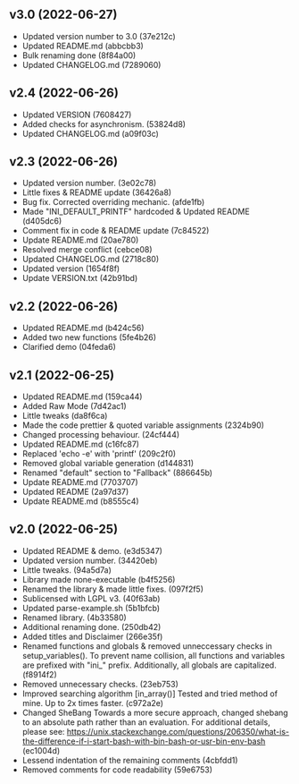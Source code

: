## v3.0 (2022-06-27)

* Updated version number to 3.0 (37e212c)
* Updated README.md (abbcbb3)
* Bulk renaming done (8f84a00)
* Updated CHANGELOG.md (7289060)


## v2.4 (2022-06-26)

* Updated VERSION (7608427)
* Added checks for asynchronism. (53824d8)
* Updated CHANGELOG.md (a09f03c)


## v2.3 (2022-06-26)

* Updated version number. (3e02c78)
* Little fixes & README update (36426a8)
* Bug fix. Corrected overriding mechanic. (afde1fb)
* Made "INI_DEFAULT_PRINTF" hardcoded & Updated README (d405dc6)
* Comment fix in code & README update (7c84522)
* Update README.md (20ae780)
* Resolved merge conflict (cebce08)
* Updated CHANGELOG.md (2718c80)
* Updated version (1654f8f)
* Update VERSION.txt (42b91bd)


## v2.2 (2022-06-26)

* Updated README.md (b424c56)
* Added two new functions (5fe4b26)
* Clarified demo (04feda6)


## v2.1 (2022-06-25)

* Updated README.md (159ca44)
* Added Raw Mode (7d42ac1)
* Little tweaks (da8f6ca)
* Made the code prettier & quoted variable assignments (2324b90)
* Changed processing behaviour. (24cf444)
* Updated README.md (c16fc87)
* Replaced 'echo -e' with 'printf' (209c2f0)
* Removed global variable generation (d144831)
* Renamed "default" section to "Fallback" (886645b)
* Update README.md (7703707)
* Updated README (2a97d37)
* Update README.md (b8555c4)


## v2.0 (2022-06-25)

* Updated README & demo. (e3d5347)
* Updated version number. (34420eb)
* Little tweaks. (94a5d7a)
* Library made none-executable (b4f5256)
* Renamed the library & made little fixes. (097f2f5)
* Sublicensed with LGPL v3. (40f63ab)
* Updated parse-example.sh (5b1bfcb)
* Renamed library. (4b33580)
* Additional renaming done. (250db42)
* Added titles and Disclaimer (266e35f)
* Renamed functions and globals & removed unneccessary checks in setup_variables(). To prevent name collision, all functions and variables are prefixed with "ini_" prefix. Additionally, all globals are capitalized. (f8914f2)
* Removed unnecessary checks. (23eb753)
* Improved searching algorithm [in_array()] Tested and tried method of mine. Up to 2x times faster. (c972a2e)
* Changed SheBang Towards a more secure approach, changed shebang to an absolute path rather than an evaluation. For additional details, please see: https://unix.stackexchange.com/questions/206350/what-is-the-difference-if-i-start-bash-with-bin-bash-or-usr-bin-env-bash (ec1004d)
* Lessend indentation of the remaining comments (4cbfdd1)
* Removed comments for code readability (59e6753)


